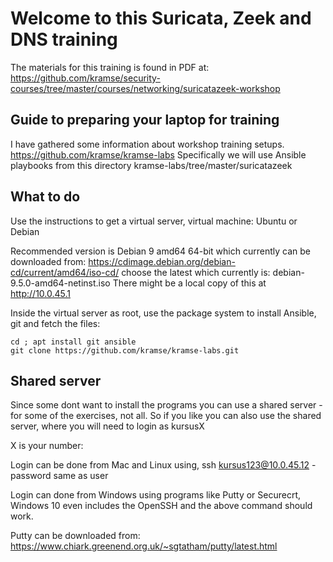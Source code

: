 # Welcome to this Suricata, Zeek and DNS training

The materials for this training is found in PDF at:
https://github.com/kramse/security-courses/tree/master/courses/networking/suricatazeek-workshop


## Guide to preparing your laptop for training

I have gathered some information about workshop training setups.
https://github.com/kramse/kramse-labs
Specifically we will use Ansible playbooks from this directory
kramse-labs/tree/master/suricatazeek


## What to do

Use the instructions to get a virtual server, virtual machine: Ubuntu or Debian

Recommended version is Debian 9 amd64 64-bit which currently can be downloaded from: https://cdimage.debian.org/debian-cd/current/amd64/iso-cd/ choose the latest which currently is: debian-9.5.0-amd64-netinst.iso
There might be a local copy of this at http://10.0.45.1

Inside the virtual server as root, use the package system to install Ansible, git and fetch the files:

```
cd ; apt install git ansible
git clone https://github.com/kramse/kramse-labs.git
```

## Shared server

Since some dont want to install the programs you can use a shared server - for some of the exercises, not all. So if you like you can also use the shared server, where you will need to login as kursusX

X is your number:

Login can be done from Mac and Linux using, ssh kursus123@10.0.45.12 - password same as user

Login can done from Windows using programs like Putty or Securecrt, Windows 10 even includes the OpenSSH and the above command should work.

Putty can be downloaded from:
https://www.chiark.greenend.org.uk/~sgtatham/putty/latest.html
